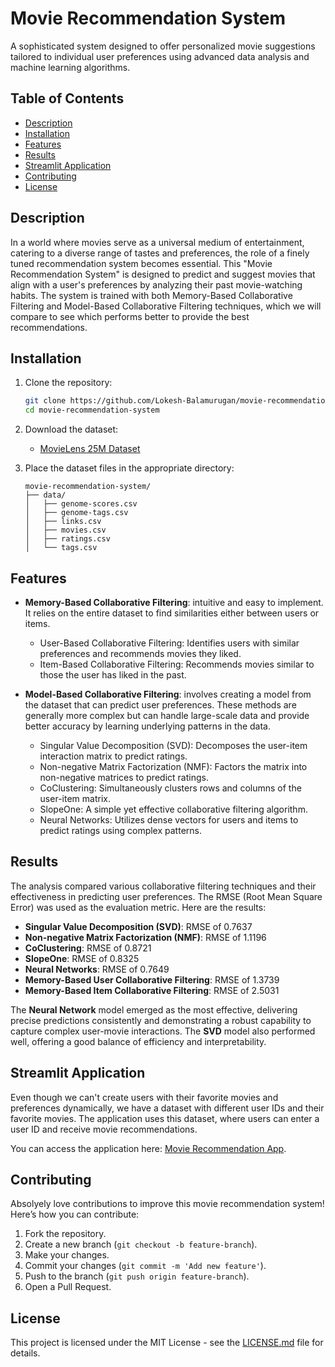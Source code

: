 # Movie Recommendation System

A sophisticated system designed to offer personalized movie suggestions tailored to individual user preferences using advanced data analysis and machine learning algorithms.

## Table of Contents
- [Description](#description)
- [Installation](#installation)
- [Features](#features)
- [Results](#results)
- [Streamlit Application](#streamlit-application)
- [Contributing](#contributing)
- [License](#license)

## Description

In a world where movies serve as a universal medium of entertainment, catering to a diverse range of tastes and preferences, the role of a finely tuned recommendation system becomes essential. This "Movie Recommendation System" is designed to predict and suggest movies that align with a user's preferences by analyzing their past movie-watching habits. The system is trained with both Memory-Based Collaborative Filtering and Model-Based Collaborative Filtering techniques, which we will compare to see which performs better to provide the best recommendations.

## Installation

1. Clone the repository:
    ```bash
    git clone https://github.com/Lokesh-Balamurugan/movie-recommendation-system.git
    cd movie-recommendation-system
    ```

2. Download the dataset:
    - [MovieLens 25M Dataset](https://www.kaggle.com/datasets/patriciabrezeanu/movielens-full-25-million-recommendation-data)

3. Place the dataset files in the appropriate directory:
    ```plaintext
    movie-recommendation-system/
    ├── data/
    │   ├── genome-scores.csv
    │   ├── genome-tags.csv
    │   ├── links.csv
    │   ├── movies.csv
    │   ├── ratings.csv
    │   └── tags.csv
    ```

## Features

- **Memory-Based Collaborative Filtering**: intuitive and easy to implement. It relies on the entire dataset to find similarities either between users or items.
  
  - User-Based Collaborative Filtering: Identifies users with similar preferences and recommends movies they liked.
  - Item-Based Collaborative Filtering: Recommends movies similar to those the user has liked in the past.

- **Model-Based Collaborative Filtering**: involves creating a model from the dataset that can predict user preferences. These methods are generally more complex but can handle large-scale data and provide better accuracy by learning underlying patterns in the data.

  - Singular Value Decomposition (SVD): Decomposes the user-item interaction matrix to predict ratings.
  - Non-negative Matrix Factorization (NMF): Factors the matrix into non-negative matrices to predict ratings.
  - CoClustering: Simultaneously clusters rows and columns of the user-item matrix.
  - SlopeOne: A simple yet effective collaborative filtering algorithm.
  - Neural Networks: Utilizes dense vectors for users and items to predict ratings using complex patterns.

## Results

The analysis compared various collaborative filtering techniques and their effectiveness in predicting user preferences. The RMSE (Root Mean Square Error) was used as the evaluation metric. Here are the results:

- **Singular Value Decomposition (SVD)**: RMSE of 0.7637
- **Non-negative Matrix Factorization (NMF)**: RMSE of 1.1196
- **CoClustering**: RMSE of 0.8721
- **SlopeOne**: RMSE of 0.8325
- **Neural Networks**: RMSE of 0.7649
- **Memory-Based User Collaborative Filtering**: RMSE of 1.3739
- **Memory-Based Item Collaborative Filtering**: RMSE of 2.5031

The **Neural Network** model emerged as the most effective, delivering precise predictions consistently and demonstrating a robust capability to capture complex user-movie interactions. The **SVD** model also performed well, offering a good balance of efficiency and interpretability.

## Streamlit Application

Even though we can't create users with their favorite movies and preferences dynamically, we have a dataset with different user IDs and their favorite movies. The application uses this dataset, where users can enter a user ID and receive movie recommendations.

You can access the application here: [Movie Recommendation App](https://huggingface.co/spaces/lokeshbalamurugan20/MovieRecommendation).

## Contributing

Absolyely love contributions to improve this movie recommendation system! Here’s how you can contribute:

1. Fork the repository.
2. Create a new branch (`git checkout -b feature-branch`).
3. Make your changes.
4. Commit your changes (`git commit -m 'Add new feature'`).
5. Push to the branch (`git push origin feature-branch`).
6. Open a Pull Request.

## License

This project is licensed under the MIT License - see the [LICENSE.md](LICENSE.md) file for details.
